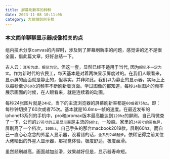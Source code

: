 ```yaml
---
title: 屏幕刷新率的种种
date: 2023-11-08 10:11:06
category: 大前端剑宗专栏
---
```


### 本文简单聊聊显示器成像相关的点

组内技术分享canvas的内容时，涉及到了屏幕刷新率的问题，感觉讲的还不是很全面，借此篇文章，好好总结一下。

古人云：`耳听为虚，眼见为实`。但这一套，显然已经不适用于当代, 因为`眼见不一定为实`。作为新时代的农民工，每天基本是对着两块显示屏度过的。在我们人眼看来，显示屏的画面就是静止的，但事实，并非如此。我们以为静止的显示器，实际上正以每秒至少`60次`的频率不断刷新着页面。学过图像的都知道，每秒`24张`图片的频率展示画面的时候，在人眼看来，就是连续着的动画。

每秒24张图片就是`24HZ`，当下的主流浏览器的屏幕刷新率都是`60或者75hz`。即：每秒钟切换了60次或者75次。基本就是16.6ms一帧的速度。在最近发布的iphone13系列的手机中，pro和promax版本最高能达到`120hz`的屏刷。自己稍微查了一下，公司的`27英寸的三星显示器`是主流的`60hz`，一般般。家里的`34英寸的带鱼屏`，屏刷高了一个档次，`100hz`。自己手头的那台macbook2019款，屏刷60hz。而自己一直心心念念的外星人显示器，没看错的话，`全系列240起步`。依稀记得之前某位大佬晒出的外星人显示器，那视觉体验，极度舒适，极度丝滑。

虽然频刷越高，画面越加丝滑，效果越好但是，显示器寿命短。

